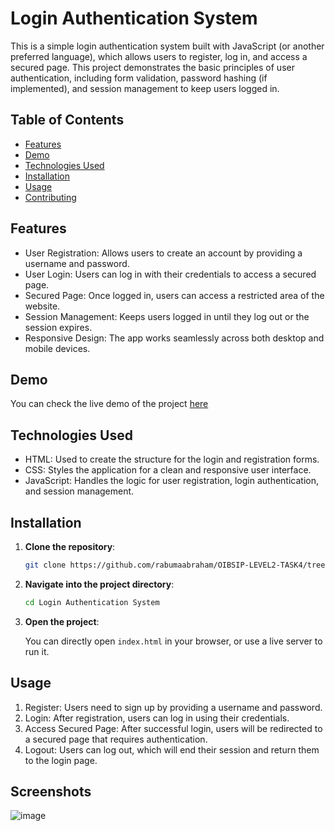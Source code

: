 # Login Authentication System

This is a simple login authentication system built with JavaScript (or another preferred language), which allows users to register, log in, and access a secured page. This project demonstrates the basic principles of user authentication, including form validation, password hashing (if implemented), and session management to keep users logged in.

## Table of Contents

- [Features](#features)
- [Demo](#demo)
- [Technologies Used](#technologies-used)
- [Installation](#installation)
- [Usage](#usage)
- [Contributing](#contributing)

## Features

- User Registration: Allows users to create an account by providing a username and password.
- User Login: Users can log in with their credentials to access a secured page.
- Secured Page: Once logged in, users can access a restricted area of the website.
- Session Management: Keeps users logged in until they log out or the session expires.
- Responsive Design: The app works seamlessly across both desktop and mobile devices.

## Demo

You can check the live demo of the project [here](https://rabumaabraham.github.io/Quiz-App/) 
## Technologies Used

- HTML: Used to create the structure for the login and registration forms.
- CSS: Styles the application for a clean and responsive user interface.
- JavaScript: Handles the logic for user registration, login authentication, and session management. 

## Installation

1. **Clone the repository**:

    ```bash
    git clone https://github.com/rabumaabraham/OIBSIP-LEVEL2-TASK4/tree/main
    ```

2. **Navigate into the project directory**:

    ```bash
    cd Login Authentication System
    ```

3. **Open the project**:

    You can directly open `index.html` in your browser, or use a live server to run it.

## Usage

1. Register: Users need to sign up by providing a username and password.
2. Login: After registration, users can log in using their credentials.
3. Access Secured Page: After successful login, users will be redirected to a secured page that requires authentication.
4. Logout: Users can log out, which will end their session and return them to the login page.

## Screenshots

![image](https://github.com/user-attachments/assets/575c582a-ae6a-4b19-9dad-02dd69b14cb0)
